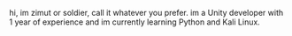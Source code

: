 hi, im zimut or soldier, call it whatever you prefer.
im a Unity developer with 1 year of experience and im currently learning Python and Kali Linux.
<!---
zimutt/zimutt is a ✨ special ✨ repository because its `README.md` (this file) appears on your GitHub profile.
You can click the Preview link to take a look at your changes.
--->
